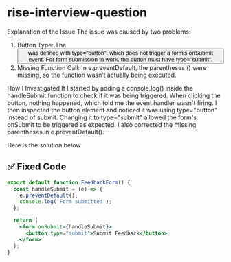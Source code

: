 # rise-interview-question

Explanation of the Issue
The issue was caused by two problems:
1. Button Type: The <button> was defined with type="button", which does not trigger a form's onSubmit event. For form submission to work, the button must have type="submit".
2. Missing Function Call: In e.preventDefault, the parentheses () were missing, so the function wasn’t actually being executed.

How I Investigated It
I started by adding a console.log() inside the handleSubmit function to check if it was being triggered. When clicking the button, nothing happened, which told me the event handler wasn't firing. I then inspected the button element and noticed it was using type="button" instead of submit. Changing it to type="submit" allowed the form's onSubmit to be triggered as expected. I also corrected the missing parentheses in e.preventDefault().

Here is the solution below

## ✅ Fixed Code

```jsx
export default function FeedbackForm() {
  const handleSubmit = (e) => {
    e.preventDefault();
    console.log('Form submitted');
  };

  return (
    <form onSubmit={handleSubmit}>
      <button type="submit">Submit Feedback</button>
    </form>
  );
}
